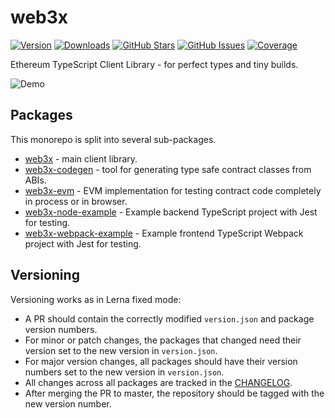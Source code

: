 # web3x

[![Version](https://img.shields.io/npm/v/web3x.svg)](https://www.npmjs.com/package/web3x)
[![Downloads](https://img.shields.io/npm/dm/web3x.svg)](https://www.npmjs.com/package/web3x)
[![GitHub Stars](https://img.shields.io/github/stars/xf00f/web3x.svg)](https://github.com/xf00f/web3x/stargazers)
[![GitHub Issues](https://img.shields.io/github/issues/xf00f/web3x.svg)](https://github.com/xf00f/web3x/issues)
[![Coverage](https://img.shields.io/coveralls/github/xf00f/web3x/master.svg)](https://coveralls.io/github/xf00f/web3x)

Ethereum TypeScript Client Library - for perfect types and tiny builds.

![Demo](https://user-images.githubusercontent.com/44038056/48001064-5d377d00-e0ff-11e8-994f-36d165f9124e.gif)

## Packages

This monorepo is split into several sub-packages.

- [web3x](/web3x) - main client library.
- [web3x-codegen](/web3x-codegen) - tool for generating type safe contract classes from ABIs.
- [web3x-evm](/web3x-evm) - EVM implementation for testing contract code completely in process or in browser.
- [web3x-node-example](/web3x-node-example) - Example backend TypeScript project with Jest for testing.
- [web3x-webpack-example](/web3x-webpack-example) - Example frontend TypeScript Webpack project with Jest for testing.

## Versioning

Versioning works as in Lerna fixed mode:

- A PR should contain the correctly modified `version.json` and package version numbers.
- For minor or patch changes, the packages that changed need their version set to the new version in `version.json`.
- For major version changes, all packages should have their version numbers set to the new version in `version.json`.
- All changes across all packages are tracked in the [CHANGELOG](CHANGELOG.md).
- After merging the PR to master, the repository should be tagged with the new version number.
